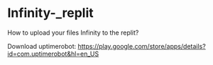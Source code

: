 # Infinity-_replit
How to upload your files Infinity to the replit?

Download uptimerobot: https://play.google.com/store/apps/details?id=com.uptimerobot&hl=en_US
